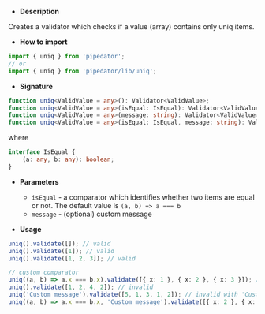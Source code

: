 - **Description**

Creates a validator which checks if a value (array) contains only uniq items.

- **How to import**

```typescript
import { uniq } from 'pipedator';
// or
import { uniq } from 'pipedator/lib/uniq';

```
- **Signature**

```typescript
function uniq<ValidValue = any>(): Validator<ValidValue>;
function uniq<ValidValue = any>(isEqual: IsEqual): Validator<ValidValue>;
function uniq<ValidValue = any>(message: string): Validator<ValidValue>;
function uniq<ValidValue = any>(isEqual: IsEqual, message: string): Validator<ValidValue>;
```
where
```typescript
interface IsEqual {
	(a: any, b: any): boolean;
}
```
- **Parameters**

  - `isEqual` - a comparator which identifies whether two items are equal or not. The default value is `(a, b) => a === b`
  - `message` - (optional) custom message


- **Usage**

```typescript
uniq().validate([]); // valid
uniq().validate([1]); // valid
uniq().validate([1, 2, 3]); // valid

// custom comparator
uniq((a, b) => a.x === b.x).validate([{ x: 1 }, { x: 2 }, { x: 3 }]); // valid
uniq().validate([1, 2, 4, 2]); // invalid
uniq('Custom message').validate([5, 1, 3, 1, 2]); // invalid with 'Custom message'
uniq((a, b) => a.x === b.x, 'Custom message').validate([{ x: 2 }, { x: 2 }, { x: 3 }]); // invalid with 'Custom message'
```